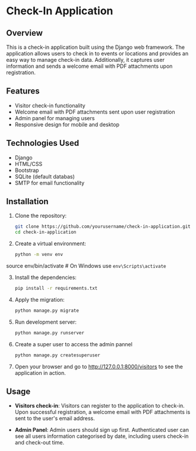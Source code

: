# Check-In Application

## Overview

This is a check-in application built using the Django web framework. The application allows users to check in to events or locations and provides an easy way to manage check-in data. Additionally, it captures user information and sends a welcome email with PDF attachments upon registration.

## Features

- Visitor check-in functionality
- Welcome email with PDF attachments sent upon user registration
- Admin panel for managing users
- Responsive design for mobile and desktop

## Technologies Used

- Django
- HTML/CSS
- Bootstrap
- SQLite (default databas)
- SMTP for email functionality

## Installation

1. Clone the repository:
   ```bash
   git clone https://github.com/yourusername/check-in-application.git
   cd check-in-application

2. Create a virtual environment:
    ```bash
    python -m venv env
source env/bin/activate   # On Windows use `env\Scripts\activate`

3. Install the dependencies:
    ```bash
    pip install -r requirements.txt

4. Apply the migration:
    ```bash
    python manage.py migrate

5. Run development server:
    ```bash
    python manage.py runserver

6. Create a super user to access the admin pannel
    ```bash
    python manage.py createsuperuser

7. Open your browser and go to http://127.0.0.1:8000/visitors to see the application in action.

## Usage

- **Visitors check-in**: Visitors can register to the application to check-in. Upon successful registration, a welcome email with PDF attachments is sent to the user's email address.

- **Admin Panel**: Admin users should sign up first. Authenticated user can see all users information categorised by date, including users check-in and check-out time.




